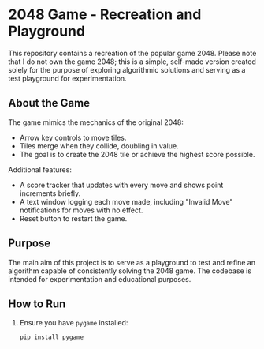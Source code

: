 # 2048 Game - Recreation and Playground

This repository contains a recreation of the popular game 2048. Please note that I do not own the game 2048; this is a simple, self-made version created solely for the purpose of exploring algorithmic solutions and serving as a test playground for experimentation.

## About the Game

The game mimics the mechanics of the original 2048:
- Arrow key controls to move tiles.
- Tiles merge when they collide, doubling in value.
- The goal is to create the 2048 tile or achieve the highest score possible.

Additional features:
- A score tracker that updates with every move and shows point increments briefly.
- A text window logging each move made, including "Invalid Move" notifications for moves with no effect.
- Reset button to restart the game.

## Purpose

The main aim of this project is to serve as a playground to test and refine an algorithm capable of consistently solving the 2048 game. The codebase is intended for experimentation and educational purposes.

## How to Run

1. Ensure you have `pygame` installed:
   ```bash
   pip install pygame
